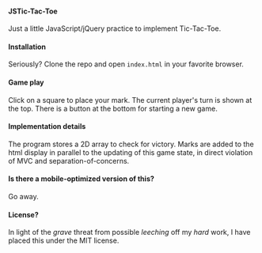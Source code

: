 #### JSTic-Tac-Toe

Just a little JavaScript/jQuery practice to implement Tic-Tac-Toe.

#### Installation

Seriously?  Clone the repo and open `index.html` in your favorite browser.

#### Game play

Click on a square to place your mark.  The current player's turn is shown at the top.  There is a button at the bottom for starting a new game.

#### Implementation details

The program stores a 2D array to check for victory.  Marks are added to the html display in parallel to the updating of this game state, in direct violation of MVC and separation-of-concerns.

#### Is there a mobile-optimized version of this?

Go away.

#### License?

In light of the *grave* threat from possible *leeching* off my *hard* work, I have placed this under the MIT license.
